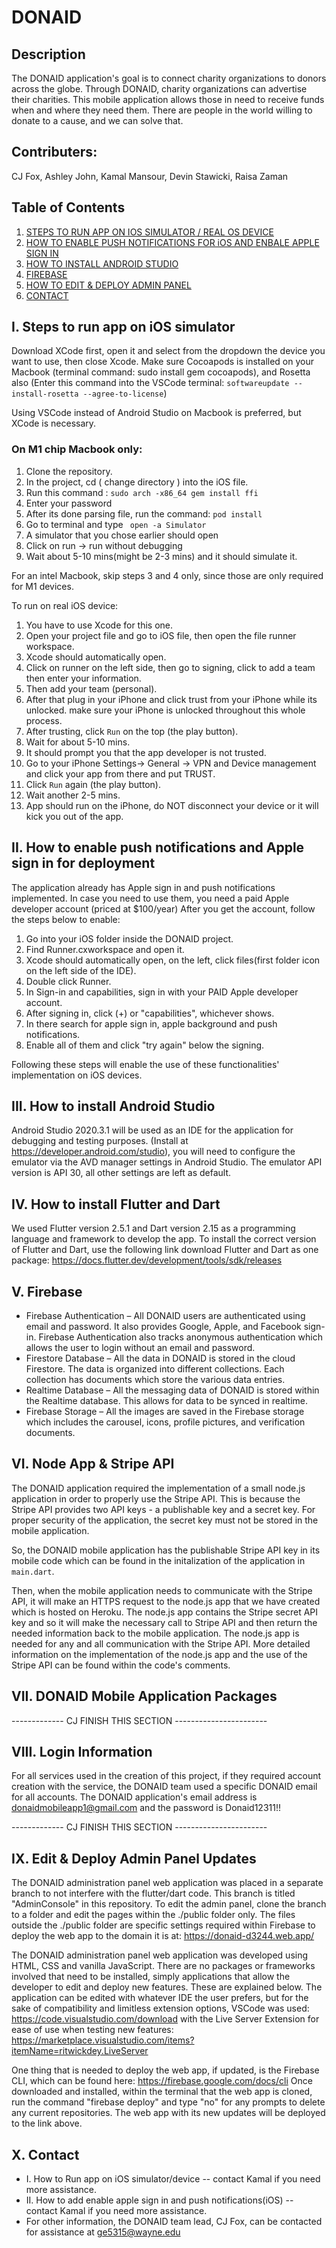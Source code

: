 # DONAID
## Description 
The DONAID application's goal is to connect charity organizations to donors across the globe. Through DONAID, charity organizations can advertise their charities. This mobile application allows those in need to receive funds when and where they need them. There are people in the world willing to donate to a cause, and we can solve that.

## Contributers:
CJ Fox, Ashley John, Kamal Mansour, Devin Stawicki, Raisa Zaman

## Table of Contents
1. [STEPS TO RUN APP ON IOS SIMULATOR / REAL OS DEVICE](#paragraph1)
2. [HOW TO ENABLE PUSH NOTIFICATIONS FOR iOS AND ENBALE APPLE SIGN IN](#paragraph2)
3. [HOW TO INSTALL ANDROID STUDIO](#paragraph3)
4. [FIREBASE](#paragraph4)
5. [HOW TO EDIT & DEPLOY ADMIN PANEL](#paragraph6)
6. [CONTACT](#contact)


## I. Steps to run app on iOS simulator <a name="paragraph1"></a>

Download XCode first, open it and select from the dropdown the device you want to use, then close Xcode.
Make sure Cocoapods is installed on your Macbook (terminal command: sudo install gem cocoapods), and Rosetta also (Enter this command into the VSCode terminal: `softwareupdate --install-rosetta --agree-to-license`)

Using VSCode instead of Android Studio on Macbook is preferred, but XCode is necessary.

### On M1 chip Macbook only:

1. Clone the repository.
2. In the project, cd ( change directory ) into the iOS file.
3. Run this command : `sudo arch -x86_64 gem install ffi`
4. Enter your password
5. After its done parsing file, run the command: `pod install`
6. Go to terminal and type ` open -a Simulator`
7. A simulator that you chose earlier should open
8. Click on run -> run without debugging
9. Wait about 5-10 mins(might be 2-3 mins) and it should simulate it.

For an intel Macbook, skip steps 3 and 4 only, since those are only required for M1 devices.

To run on real iOS device:
  
 1. You have to use Xcode for this one.
 2. Open your project file and go to iOS file, then open the file runner workspace.
 3. Xcode should automatically open.
 4. Click on runner on the left side, then go to signing, click to add a team then enter your information.
 5. Then add your team (personal).
 6. After that plug in your iPhone and click trust from your iPhone while its unlocked. make sure your iPhone is unlocked throughout this whole process.
 7. After trusting, click `Run` on the top (the play button).
 8. Wait for about 5-10 mins. 
 9. It should prompt you that the app developer is not trusted.
 10. Go to your iPhone Settings-> General -> VPN and Device management and click your app from there and put TRUST.
 11. Click `Run` again (the play button).
 12. Wait another 2-5 mins.
 13. App should run on the iPhone, do NOT disconnect your device or it will kick you out of the app.


## II. How to enable push notifications and Apple sign in for deployment <a name="paragraph2"></a>

The application already has Apple sign in and push notifications implemented.
In case you need to use them, you need a paid Apple developer account (priced at $100/year)
After you get the account, follow the steps below to enable:

1. Go into your iOS folder inside the DONAID project.
2. Find Runner.cxworkspace and open it.
3. Xcode should automatically open, on the left, click files(first folder icon on the left side of the IDE).
4. Double click Runner.
5. In Sign-in and capabilities, sign in with your PAID Apple developer account.
6. After signing in, click (+) or "capabilities", whichever shows.
7. In there search for apple sign in, apple background and push notifications. 
8. Enable all of them and click "try again" below the signing. 

Following these steps will enable the use of these functionalities' implementation on iOS devices.

## III. How to install Android Studio

Android Studio 2020.3.1 will be used as an IDE for the application for debugging and testing purposes. 
(Install at https://developer.android.com/studio), you will need to configure the emulator via the AVD manager settings in Android Studio. 
The emulator API version is API 30, all other settings are left as default.

## IV. How to install Flutter and Dart <a name="paragraph3"></a>

We used Flutter version 2.5.1 and Dart version 2.15 as a programming language and framework to develop the app. 
To install the correct version of Flutter and Dart, use the following link download Flutter and Dart as one package: 
https://docs.flutter.dev/development/tools/sdk/releases

## V. Firebase <a name="paragraph4"></a>
-	Firebase Authentication – All DONAID users are authenticated using email and password. It also provides Google, Apple, and Facebook sign-in. Firebase Authentication also tracks anonymous authentication which allows the user to login without an email and password. 
-	Firestore Database – All the data in DONAID is stored in the cloud Firestore. The data is organized into different collections. Each collection has documents which store the various data entries. 
-	Realtime Database – All the messaging data of DONAID is stored within the Realtime database. This allows for data to be synced in realtime. 
-	Firebase Storage – All the images are saved in the Firebase storage which includes the carousel, icons, profile pictures, and verification documents. 

## VI. Node App & Stripe API <a name="paragraph5">
The DONAID application required the implementation of a small node.js application in order to properly use the Stripe API. This is because the Stripe API provides two API keys - a publishable key and a secret key. For proper security of the application, the secret key must not be stored in the mobile application.

So, the DONAID mobile application has the publishable Stripe API key in its mobile code which can be found in the initalization of the application in `main.dart`. 
  
Then, when the mobile application needs to communicate with the Stripe API, it will make an HTTPS request to the node.js app that we have created which is hosted on Heroku. The node.js app contains the Stripe secret API key and so it will make the necessary call to Stripe API and then return the needed information back to the mobile application.  The node.js app is needed for any and all communication with the Stripe API. More detailed information on the implementation of the node.js app and the use of the Stripe API can be found within the code's comments.
  
## VII. DONAID Mobile Application Packages
  ------------- CJ FINISH THIS SECTION -----------------------
  
## VIII. Login Information
For all services used in the creation of this project, if they required account creation with the service, the DONAID team used a specific DONAID email for all accounts. The DONAID application's email address is donaidmobileapp1@gmail.com and the password is Donaid12311!!
  
------------- CJ FINISH THIS SECTION -----------------------
  
## IX. Edit & Deploy Admin Panel Updates <a name="paragraph5">
The DONAID administration panel web application was placed in a separate branch to not interfere with the flutter/dart code. This branch is titled "AdminConsole" in this repository. To edit the admin panel, clone the branch to a folder and edit the pages within the ./public folder only. The files outside the ./public folder are specific settings required within Firebase to deploy the web app to the domain it is at: https://donaid-d3244.web.app/
  
The DONAID administration panel web application was developed using HTML, CSS and vanilla JavaScript. There are no packages or frameworks involved that need to be installed, simply applications that allow the developer to edit and deploy new features. These are explained below. The application can be edited with whatever IDE the user prefers, but for the sake of compatibility and limitless extension options, VSCode was used: https://code.visualstudio.com/download with the Live Server Extension for ease of use when testing new features: https://marketplace.visualstudio.com/items?itemName=ritwickdey.LiveServer
  
One thing that is needed to deploy the web app, if updated, is the Firebase CLI, which can be found here: https://firebase.google.com/docs/cli
Once downloaded and installed, within the terminal that the web app is cloned, run the command "firebase deploy" and type "no" for any prompts to delete any current repositories. The web app with its new updates will be deployed to the link above. 
  
## X. Contact <a name="contact"></a>
- I. How to Run app on iOS simulator/device -- contact Kamal if you need more assistance. 
- II. How to add enable apple sign in and push notifications(iOS) -- contact Kamal if you need more assistance.
- For other information, the DONAID team lead, CJ Fox, can be contacted for assistance at ge5315@wayne.edu


